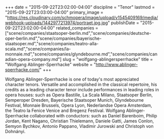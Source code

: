 +++
date = "2015-09-22T23:02:00-04:00"
discipline = "Tenor"
lastmod = "2015-09-22T23:03:00-04:00"
primary_image = "https://res.cloudinary.com/schmopera/image/upload/v1545409169/media/webhook-uploads/1442977213974/portraet.jpg.jpg"
publishDate = "2015-09-22T23:02:00-04:00"
related_companies = ["scene/companies/staatsoper-berlin.md","scene/companies/deutsche-oper-berlin.md","scene/companies/bayerische-staatsoper.md","scene/companies/teatro-alla-scala.md","scene/companies/la-monnaie.md","scene/companies/glyndebourne.md","scene/companies/canadian-opera-company.md"]
slug = "wolfgang-ablingersperrhacke"
title = "Wolfgang Ablinger-Sperrhacke"
website = "http://www.ablinger-sperrhacke.com/"
+++

Wolfgang Ablinger-Sperrhacke is one of today's most appreciated character tenors. Versatile and accomplished in the classical repertoire, his credits as a leading character tenor include performances in leading roles in opera houses: such as Opera Bastille, La Scala Milano, Staatsoper Berlin, Semperoper Dresden, Bayerische Staatsoper Munich, Glyndebourne Festival, Monnaie Brussels, Opera Lyon, Nederlandse Opera Amsterdam, the Teatro la Fenice Venice and Bregenz Festival. Wolfgang Ablinger-Sperrhacke collaborated with conductors: such as Daniel Barenboim, Philip Jordan, Kent Nagano, Christian Thielemann, Daniele Gatti, James Conlon, Semyon Bychkov, Antonio Pappano, Vladimir Jurowski and Christoph von Dohnányi.

